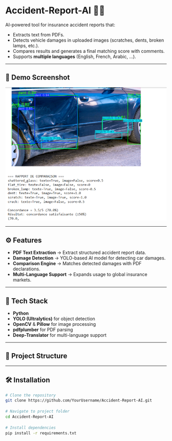 # Accident-Report-AI 🚗🤖  

AI-powered tool for insurance accident reports that:  
- Extracts text from PDFs.  
- Detects vehicle damages in uploaded images (scratches, dents, broken lamps, etc.).  
- Compares results and generates a final matching score with comments.  
- Supports **multiple languages** (English, French, Arabic, …).  

---

## 📸 Demo Screenshot  

![Accident Report Demo](./image_2025-09-22_15-06-50.png)  

---

## ⚙️ Features  

- **PDF Text Extraction** → Extract structured accident report data.  
- **Damage Detection** → YOLO-based AI model for detecting car damages.  
- **Comparison Engine** → Matches detected damages with PDF declarations.  
- **Multi-Language Support** → Expands usage to global insurance markets.  

---

## 🚀 Tech Stack  

- **Python**  
- **YOLO (Ultralytics)** for object detection  
- **OpenCV** & **Pillow** for image processing  
- **pdfplumber** for PDF parsing  
- **Deep-Translator** for multi-language support  

---

## 📂 Project Structure  

---

## 🛠️ Installation  

```bash
# Clone the repository
git clone https://github.com/YourUsername/Accident-Report-AI.git

# Navigate to project folder
cd Accident-Report-AI

# Install dependencies
pip install -r requirements.txt




